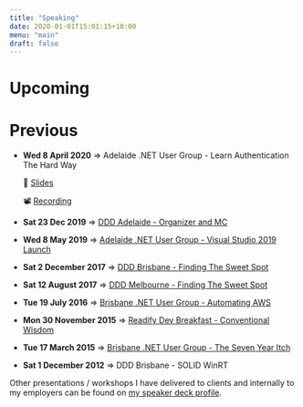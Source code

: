 ```yaml
---
title: "Speaking"
date: 2020-01-01T15:01:15+10:00
menu: "main"
draft: false
---
```


# Upcoming

<script type="text/javascript" src="https://sessionize.com/api/speaker/sessions/f846ad20-530a-4e34-8ef8-476fa83c59c4/0x0x5949f6x"></script>

# Previous

* **Wed 8 April 2020** => Adelaide .NET User Group - Learn Authentication The Hard Way
	
	📜 [Slides](https://speakerdeck.com/andrewabest/learn-authentication-the-hard-way) 
	
	📽 [Recording](https://youtu.be/l2PjqAn_Iy4)

* **Sat 23 Dec 2019** => [DDD Adelaide - Organizer and MC](https://dddadelaide.com)
* **Wed 8 May 2019** => [Adelaide .NET User Group - Visual Studio 2019 Launch](https://github.com/adelaide-dotnet/meeting-logistics/wiki/Speaker-history)
* **Sat 2 December 2017** => [DDD Brisbane - Finding The Sweet Spot](https://speakerdeck.com/andrewabest/finding-the-sweet-spot)
* **Sat 12 August 2017** => [DDD Melbourne - Finding The Sweet Spot](https://speakerdeck.com/andrewabest/finding-the-sweet-spot)
* **Tue 19 July 2016** => [Brisbane .NET User Group - Automating AWS](https://speakerdeck.com/andrewabest/automating-aws)
* **Mon 30 November 2015** => [Readify Dev Breakfast - Conventional Wisdom](https://speakerdeck.com/andrewabest/conventional-wisdom)
* **Tue 17 March 2015** => [Brisbane .NET User Group - The Seven Year Itch](https://speakerdeck.com/andrewabest/seven-year-itch)
* **Sat 1 December 2012** => DDD Brisbane - SOLID WinRT

Other presentations / workshops I have delivered to clients and internally to my employers can be found on [my speaker deck profile](https://speakerdeck.com/andrewabest).